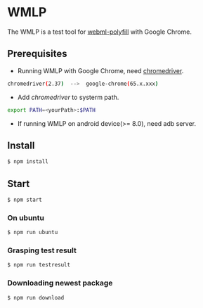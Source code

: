 # WMLP

The WMLP is a test tool for [webml-polyfill](https://github.com/intel/webml-polyfill) with Google Chrome.

## Prerequisites
* Running WMLP with Google Chrome, need [chromedriver](http://chromedriver.storage.googleapis.com/index.html).

```sh
chromedriver(2.37)  -->  google-chrome(65.x.xxx)
```

* Add *chromedriver* to systerm path.

```sh
export PATH=<yourPath>:$PATH
```

* If running WMLP on android device(>= 8.0), need adb server.

## Install

```sh
$ npm install
```

## Start

```sh
$ npm start
```

### On ubuntu

```sh
$ npm run ubuntu
```

### Grasping test result

```sh
$ npm run testresult
```

### Downloading newest package

```sh
$ npm run download
```
